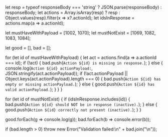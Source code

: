 let resp = typeof responseBody === 'string' ? JSON.parse(responseBody) : responseBody;
let actions = Array.isArray(resp) ? resp : Object.values(resp).filter(x => x?.actionId);
let idsInResponse = actions.map(a => a.actionId);

let mustHaveWithPayload = [1002, 1070];
let mustNotExist = [1069, 1082, 1083, 1084];

let good = [], bad = [];

for (let id of mustHaveWithPayload) {
  let act = actions.find(a => a.actionId === id);
  if (!act) {
    bad.push(`Action ${id} is missing in response.`);
  } else {
    console.log(`Action ${id} actionPayload:`, JSON.stringify(act.actionPayload));
    if (!act.actionPayload || Object.keys(act.actionPayload).length === 0) {
      bad.push(`Action ${id} has empty or missing actionPayload.`);
    } else {
      good.push(`Action ${id} has valid actionPayload.`);
    }
  }
}

for (let id of mustNotExist) {
  if (idsInResponse.includes(id)) {
    bad.push(`Action ${id} should NOT be in response (inactive).`);
  } else {
    good.push(`Action ${id} correctly not present (inactive).`);
  }
}

good.forEach(g => console.log(g));
bad.forEach(b => console.error(b));

if (bad.length > 0) throw new Error("Validation failed:\n" + bad.join("\n"));
